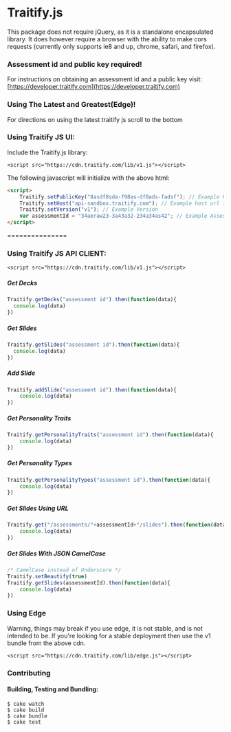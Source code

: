 Traitify.js
===============

This package does not require jQuery, as it is a standalone encapsulated library. It does however require a browser with the ability to make cors requests (currently only supports ie8 and up, chrome, safari, and firefox).

### Assessment id and public key required!
For instructions on obtaining an assessment id and a public key visit:
[https://developer.traitify.com](https://developer.traitify.com)

### Using The Latest and Greatest(Edge)!
For directions on using the latest traitify js scroll to the bottom

### Using Traitify JS UI:
Include the Traitify.js library:

```xhtml
<script src="https://cdn.traitify.com/lib/v1.js"></script>
```

The following javascript will initialize with the above html:
```HTML
<script>
    Traitify.setPublicKey("8asdf8sda-f98as-df8ads-fadsf"); // Example Public Key
    Traitify.setHost("api-sandbox.traitify.com"); // Example host url (Defaults to api.traitify.com)
    Traitify.setVersion("v1"); // Example Version
    var assessmentId = "34aeraw23-3a43a32-234a34as42"; // Example Assessment id
</script>
```

===============
### Using Traitify JS API CLIENT:
```xhtml
<script src="https://cdn.traitify.com/lib/v1.js"></script>
```

##### Get Decks
```JavaScript
Traitify.getDecks("assessment id").then(function(data){
  console.log(data)
})
```

##### Get Slides
```JavaScript
Traitify.getSlides("assessment id").then(function(data){
  console.log(data)
})
```

##### Add Slide
```JavaScript
Traitify.addSlide("assessment id").then(function(data){
    console.log(data)
})
```

##### Get Personality Traits
```JavaScript
Traitify.getPersonalityTraits("assessment id").then(function(data){
    console.log(data)
})
```

##### Get Personality Types
```JavaScript
Traitify.getPersonalityTypes("assessment id").then(function(data){
    console.log(data)
})
```

##### Get Slides Using URL
```JavaScript
Traitify.get("/assessments/"+assessmentId+"/slides").then(function(data){
    console.log(data)
})
```

##### Get Slides With JSON CamelCase
```JavaScript
/* CamelCase instead of Underscore */
Traitify.setBeautify(true)
Traitify.getSlides(assessmentId).then(function(data){
    console.log(data)
})
```

### Using Edge
Warning, things may break if you use edge, it is not stable, and is not intended to be. If you're looking for a stable deployment then use the v1 bundle from the above cdn.
```xhtml
<script src="https://cdn.traitify.com/lib/edge.js"></script>
```

### Contributing 
#### Building, Testing and Bundling:
```Shell
$ cake watch
$ cake build
$ cake bundle
$ cake test
```
